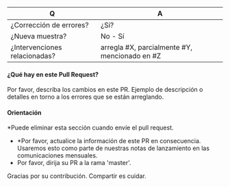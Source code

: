 
| Q | A
| --------------- | ---
| ¿Corrección de errores?        | ¿Si?
| ¿Nueva muestra?      | No - Sí
| ¿Intervenciones relacionadas?  | arregla #X, parcialmente #Y, mencionado en #Z

#### ¿Qué hay en este Pull Request?

Por favor, describa los cambios en este PR. Ejemplo de descripción o detalles en torno a los errores que se están arreglando.


#### Orientación
*Puede eliminar esta sección cuando envíe el pull request. 
* *Por favor, actualice la información de este PR en consecuencia. Usaremos esto como parte de nuestras notas de lanzamiento en las comunicaciones mensuales.
* Por favor, dirija su PR a la rama 'master'.

Gracias por su contribución. Compartir es cuidar.